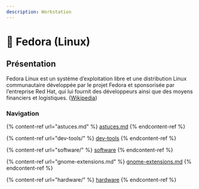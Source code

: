 ```yaml
---
description: Workstation
---
```


# 🐧 Fedora (Linux)

## Présentation

Fedora Linux est un système d’exploitation libre et une distribution Linux communautaire développée par le projet Fedora et sponsorisée par l’entreprise Red Hat, qui lui fournit des développeurs ainsi que des moyens financiers et logistiques. ([Wikipedia](https://fr.wikipedia.org/wiki/Fedora\_Linux))

### Navigation

{% content-ref url="astuces.md" %}
[astuces.md](astuces.md)
{% endcontent-ref %}

{% content-ref url="dev-tools/" %}
[dev-tools](dev-tools/)
{% endcontent-ref %}

{% content-ref url="software/" %}
[software](software/)
{% endcontent-ref %}

{% content-ref url="gnome-extensions.md" %}
[gnome-extensions.md](gnome-extensions.md)
{% endcontent-ref %}

{% content-ref url="hardware/" %}
[hardware](hardware/)
{% endcontent-ref %}

